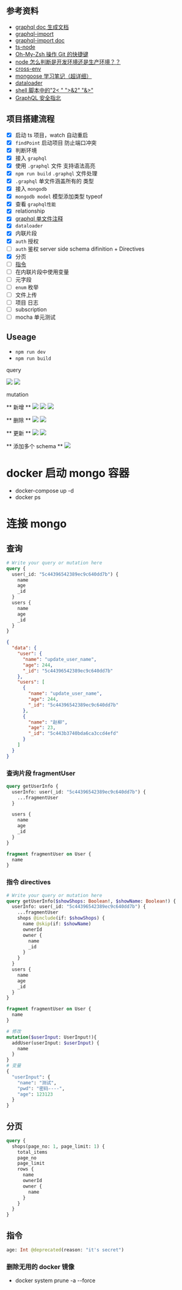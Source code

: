 ## 参考资料

- [graphql doc 生成文档](https://github.com/2fd/graphdoc)
- [graphql-import](https://www.npmjs.com/package/graphql-import)
- [graphql-import doc](https://oss.prisma.io/content/graphql-import/overview)
- [ts-node](https://github.com/TypeStrong/ts-node)
- [Oh-My-Zsh 操作 Git 的快捷键](https://segmentfault.com/a/1190000007145316)
- [node 怎么判断是开发环境还是生产环境？？](https://segmentfault.com/q/1010000007782377/a-1020000007782650)
- [cross-env](https://www.npmjs.com/package/cross-env)
- [mongoose 学习笔记（超详细）](https://segmentfault.com/a/1190000010688972#articleHeader14)
- [dataloader](https://www.npmjs.com/package/dataloader)
- [shell 脚本中的"2< " ">&2" "&>"](https://linux.cn/article-3464-1.html)
- [GraphQL 安全指北](https://www.freebuf.com/articles/web/184040.html)

## 项目搭建流程

- [x] 启动 ts 项目，watch 自动重启
- [x] `findPoint` 启动项目 防止端口冲突
- [x] 判断环境
- [x] 接入 `graphql`
- [x] 使用 `.graphql` 文件 支持语法高亮
- [x] `npm run build` `.graphql` 文件处理
- [x] `.graphql` 单文件涵盖所有的 类型
- [x] 接入 `mongodb`
- [x] `mongodb model` 模型添加类型 typeof
- [x] 查看 `graphql性能`
- [x] relationship
- [x] [graphql 单文件注释](https://github.com/prisma/graphql-import/issues/49)
- [x] `dataloader`
- [x] 内联片段
- [x] `auth` 授权
- [ ] `auth` 鉴权 server side schema difinition + Directives
- [x] 分页
- [ ] [指令](https://ithelp.ithome.com.tw/articles/10206667?sc=iThelpR)
- [ ] 在内联片段中使用变量
- [ ] 元字段
- [ ] `enum` 枚举
- [ ] 文件上传
- [ ] 项目 日志
- [ ] subscription
- [ ] mocha 单元测试

## Useage

- `npm run dev`
- `npm run build`

query

![](./imgs/1.png)
![](./imgs/5.png)

mutation

** 新增 **
![](./imgs/2.png)
![](./imgs/3.png)
![](./imgs/4.png)

** 删除 **
![](./imgs/6.png)
![](./imgs/7.png)

** 更新 **
![](./imgs/8.png)
![](./imgs/9.png)

** 添加多个 schema **
![](./imgs/10.png)

# docker 启动 mongo 容器

- docker-compose up -d
- docker ps

# 连接 mongo

## 查询

```graphql
# Write your query or mutation here
query {
  user(_id: "5c44396542389ec9c640dd7b") {
    name
    age
    _id
  }
  users {
    name
    age
    _id
  }
}
```

```json
{
  "data": {
    "user": {
      "name": "update_user_name",
      "age": 244,
      "_id": "5c44396542389ec9c640dd7b"
    },
    "users": [
      {
        "name": "update_user_name",
        "age": 244,
        "_id": "5c44396542389ec9c640dd7b"
      },
      {
        "name": "赵柳",
        "age": 23,
        "_id": "5c443b3740bda6ca3ccd4efd"
      }
    ]
  }
}
```

### 查询片段 fragmentUser

```graphql
query getUserInfo {
  userInfo: user(_id: "5c44396542389ec9c640dd7b") {
    ...fragmentUser
  }

  users {
    name
    age
    _id
  }
}

fragment fragmentUser on User {
  name
}
```

### 指令 directives

```graphql
# Write your query or mutation here
query getUserInfo($showShops: Boolean!, $showName: Boolean!) {
  userInfo: user(_id: "5c44396542389ec9c640dd7b") {
    ...fragmentUser
    shops @include(if: $showShops) {
      name @skip(if: $showName)
      ownerId
      owner {
        name
        _id
      }
    }
  }
  users {
    name
    age
    _id
  }
}

fragment fragmentUser on User {
  name
}
```

```graphql
# 修改
mutation($userInput: UserInput!){
  addUser(userInput: $userInput) {
    name
  }
}
# 变量
{
  "userInput": {
    "name": "测试",
    "pwd": "密码----",
    "age": 123123
  }
}
```

## 分页

```graphql
query {
  shops(page_no: 1, page_limit: 1) {
    total_items
    page_no
    page_limit
    rows {
      name
      ownerId
      owner {
        name
      }
    }
  }
}
```

## 指令

```graphql
age: Int @deprecated(reason: "it's secret")
```

### 删除无用的 docker 镜像

- docker system prune -a --force
